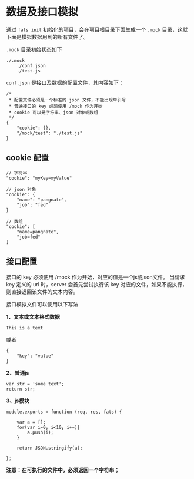 # 数据及接口模拟

通过 `fats init` 初始化的项目，会在项目根目录下面生成一个 `.mock` 目录，这就下面是模拟数据用到的所有文件了。

`.mock` 目录初始状态如下

	./.mock
		./conf.json
		./test.js


`conf.json` 是接口及数据的配置文件，其内容如下：

	/*
	 * 配置文件必须是一个标准的 json 文件，不能出现单引号
	 * 普通接口的 key 必须使用 /mock 作为开始
	 * cookie 可以是字符串、json 对象或数组
	 */
	{
		"cookie": {},
		"/mock/test": "./test.js"
	}

## cookie 配置

	// 字符串
	"cookie": "myKey=myValue"

	// json 对象
	"cookie": {
		"name": "pangnate",
		"job": "fed"
	}

	// 数组
	"cookie": [
		"name=pangnate",
		"job=fed"
	]

## 接口配置

接口的 key 必须使用 /mock 作为开始，对应的值是一个js或json文件。
当请求 key 定义的 url 时，server 会首先尝试执行该 key 对应的文件，如果不能执行，则直接返回该文件的文本内容。


接口模拟文件可以使用以下写法

**1、文本或文本格式数据**
	
	This is a text
或者

	{
		"key": "value"
	}
	
	
**2、普通js**

	var str = 'some text';
	return str;

**3、js模块**

	module.exports = function (req, res, fats) {
	
		var a = [];
		for(var i=0; i<10; i++){
			a.push(i);
		}
		
		return JSON.stringify(a);
	
	};


**注意：在可执行的文件中，必须返回一个字符串；**
